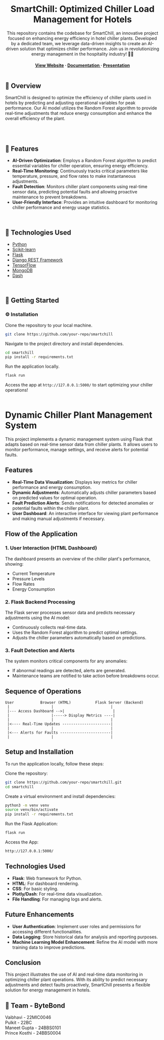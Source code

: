 <div align='center'>

<h1>SmartChill: Optimized Chiller Load Management for Hotels</h1>
<p>This repository contains the codebase for SmartChill, an innovative project focused on enhancing energy efficiency in hotel chiller plants. Developed by a dedicated team, we leverage data-driven insights to create an AI-driven solution that optimizes chiller performance. Join us in revolutionizing energy management in the hospitality industry! 🚀🏨</p>

<h4> <a href="https://yourwebsite.com">View Website</a> <span> ·  <a href="https://github.com/your-repo/smartchill/blob/main/README.md"> Documentation </a> <span> · </span> <a href="https://yourpresentationlink.com"> Presentation </a> 
<br><br>
</div>

## :star2: Overview

SmartChill is designed to optimize the efficiency of chiller plants used in hotels by predicting and adjusting operational variables for peak performance. Our AI model utilizes the Random Forest algorithm to provide real-time adjustments that reduce energy consumption and enhance the overall efficiency of the plant.

<br><br>

## :dart: Features
- **AI-Driven Optimization**: Employs a Random Forest algorithm to predict essential variables for chiller operation, ensuring energy efficiency.
- **Real-Time Monitoring**: Continuously tracks critical parameters like temperature, pressure, and flow rates to make instantaneous adjustments.
- **Fault Detection**: Monitors chiller plant components using real-time sensor data, predicting potential faults and allowing proactive maintenance to prevent breakdowns.
- **User-Friendly Interface**: Provides an intuitive dashboard for monitoring chiller performance and energy usage statistics.

<br>

## :space_invader: Technologies Used
<ul>
<li><a href="https://www.python.org/">Python</a></li>
<li><a href="https://scikit-learn.org/">Scikit-learn</a></li>
<li><a href="https://flask.palletsprojects.com/">Flask</a></li>
<li><a href="https://www.django-rest-framework.org/">Django REST Framework</a></li>
<li><a href="https://www.tensorflow.org/">TensorFlow</a></li>
<li><a href="https://www.mongodb.com/">MongoDB</a></li>
<li><a href="https://www.plotly.com/dash/">Dash</a></li>
</ul>
<br>

## :toolbox: Getting Started

### :gear: Installation

Clone the repository to your local machine.

```bash
git clone https://github.com/your-repo/smartchill
```

Navigate to the project directory and install dependencies.

```bash
cd smartchill
pip install -r requirements.txt
```

Run the application locally.

```bash
flask run
```

Access the app at `http://127.0.0.1:5000/` to start optimizing your chiller operations!
<br><br>

# Dynamic Chiller Plant Management System

This project implements a dynamic management system using Flask that adapts based on real-time sensor data from chiller plants. It allows users to monitor performance, manage settings, and receive alerts for potential faults.

## Features

- **Real-Time Data Visualization**: Displays key metrics for chiller performance and energy consumption.
- **Dynamic Adjustments**: Automatically adjusts chiller parameters based on predicted values for optimal operation.
- **Fault Prediction Alerts**: Sends notifications for detected anomalies or potential faults within the chiller plant.
- **User Dashboard**: An interactive interface for viewing plant performance and making manual adjustments if necessary.

## Flow of the Application

### 1. User Interaction (HTML Dashboard)

The dashboard presents an overview of the chiller plant's performance, showing:
- Current Temperature
- Pressure Levels
- Flow Rates
- Energy Consumption

### 2. Flask Backend Processing

The Flask server processes sensor data and predicts necessary adjustments using the AI model:
- Continuously collects real-time data.
- Uses the Random Forest algorithm to predict optimal settings.
- Adjusts the chiller parameters automatically based on predictions.

### 3. Fault Detection and Alerts

The system monitors critical components for any anomalies:
- If abnormal readings are detected, alerts are generated.
- Maintenance teams are notified to take action before breakdowns occur.

## Sequence of Operations

```plaintext
User            Browser (HTML)           Flask Server (Backend)
 |                   |                          |
 |--- Access Dashboard -->|                      |
 |                   |-----> Display Metrics ----|
 |                   |                          |
 |<---- Real-Time Updates ----------------------|
 |                   |                          |
 |<--- Alerts for Faults -----------------------|
 |                   |                          |
```

## Setup and Installation

To run the application locally, follow these steps:

Clone the repository:
```bash
git clone https://github.com/your-repo/smartchill.git
cd smartchill
```

Create a virtual environment and install dependencies:
```bash
python3 -m venv venv
source venv/bin/activate
pip install -r requirements.txt
```

Run the Flask Application:
```bash
flask run
```

Access the App:
```bash
http://127.0.0.1:5000/
```

## Technologies Used

- **Flask**: Web framework for Python.
- **HTML**: For dashboard rendering.
- **CSS**: For basic styling.
- **Plotly/Dash**: For real-time data visualization.
- **File Handling**: For managing logs and alerts.

## Future Enhancements

- **User Authentication**: Implement user roles and permissions for accessing different functionalities.
- **Data Logging**: Store historical data for analysis and reporting purposes.
- **Machine Learning Model Enhancement**: Refine the AI model with more training data to improve predictions.

## Conclusion

This project illustrates the use of AI and real-time data monitoring in optimizing chiller plant operations. With its ability to predict necessary adjustments and detect faults proactively, SmartChill presents a flexible solution for energy management in hotels.

## :handshake: Team - ByteBond
Vaibhavi - 22MIC0046 <br>
Pulkit - 22BC <br>
Maneet Gupta - 24BBS0101 <br>
Prince Kosthi - 24BBS0004 <br>

